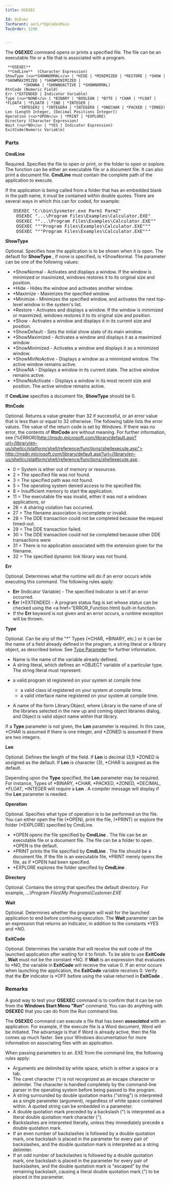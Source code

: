 ```yaml
---
title: OSEXEC

Id: OsExec
TocParent: aerLrfOpCodesMain
TocOrder: 1290


---
```


The **OSEXEC** command opens or prints a specified file. The file can be an executable file or a file that is associated with a program. 

```
 **OSEXEC** 
 **CmdLine**  (Character Expression)
ShowType (<u>*SHOWNORMAL</u> | *HIDE | *MINIMIZED | *RESTORE | *SHOW | *SHOWMAXIMIZED | *SHOWMINIMIZED |
        *SHOWNA | *SHOWNOACTIVE | *SHOWNORMAL)
RtnCode (Numeric Field)
Err (*EXTENDED | Indicator Variable)
Type (<u>*NONE</u> | *BINARY | *BOOLEAN | *BYTE | *CHAR | *FLOAT | *FLOAT4 | *FLOAT8 | *IND | *INTEGER |
      *INTEGER2 | *INTEGER4 | *INTEGER8 | *ONECHAR | *PACKED | *ZONED)
Len (Length Integer, [Decimal Positions Integer])
Operation (<u>*OPEN</u> | *PRINT | *EXPLORE)
Directory (Character Expression)
Wait (<u>*NO</u> | *YES | Indicator Expression)
ExitCode(Numeric Variable)  
```

### Parts

**CmdLine** 

Required. Specifies the file to open or print, or the folder to open or explore. The function can be either an executable file or a document file. It can also print a document file. **CmdLine** must contain the complete path of the application to execute. 

If the application is being called from a folder that has an embedded blank in the path name, it must be contained within double quotes. There are several ways in which this can for coded, for example: 
<pre class="prettyprint">	OSEXEC "C:\bin\Sysmeter.exe Parm1 Parm2"
	OSEXEC "...\Program Files\Examples\Calculator.EXE"
	OSEXEC ""...\Program Files\Examples\Calculator.EXE""
	OSEXEC """Program Files\Examples\Calculator.EXE"""
	OSEXEC """Program Files\Examples\Calculator.EXE"""	</pre>


**ShowType** 

Optional. Specifies how the application is to be shown when it is open. The default for **ShowType** , if none is specified, is *ShowNormal. The parameter can be one of the following values: 

- *ShowNormal - Activates and displays a window.  If the window is minimized
                        or maximized, windows restores it to its original size and position.
- *Hide - Hides the window and activates another window.
- *Maximize - Maximizes the specified window.
- *Minimize - Minimizes the specified window, and activates the next top-level
                        window in the system's list.
- *Restore - Activates and displays a window. If the window is minimized or
                        maximized, windows restores it to its original size and position.
- *Show - Activates a window and displays it in its current size and position.
- *ShowDefault - Sets the initial show state of its main window.
- *ShowMaximized - Activates a window and displays it as a maximized window.
- *ShowMinimized - Activates a window and displays it as a minimized window.
- *ShowMinNoActive - Displays a window as a minimized window. The active window
                        remains active.
- *ShowNA - Displays a window in its current state. The active window remains
                        active.
- *ShowNoActivate - Displays a window in its most recent size and position. The
                        active window remains active.

If **CmdLine** specifies a document file, **ShowType** should be 0.


**RtnCode** 

Optional. Returns a value greater than 32 if successful, or an error value that is less than or equal to 32 otherwise. The following table lists the error values. The value of the return code is set by Windows. If there was no error, the contents of **RtnCode** are without meaning. For further information, see [%ERROR](http://msdn.microsoft.com/library/default.asp?url=/library/en-us/shellcc/platform/shell/reference/functions/shellexecute.asp"> http://msdn.microsoft.com/library/default.asp?url=/library/en-us/shellcc/platform/shell/reference/functions/shellexecute.asp </a>. 

- 0 = System is either out of memory or resources.
- 2 = The specified file was not found.
- 3 = The specified path was not found.
- 5 = The operating system denied access to the specified file.
- 8 = Insufficient memory to start the application.
- 11 = The executable file was invalid, either it was not a windows applications,
                        or
- 26 = A sharing violation has occurred.
- 27 = The filename association is incomplete or invalid.
- 28 = The DDE transaction could not be completed because the request timed-out.
- 29 = The DDE transaction failed.
- 30 = The DDE transaction could not be completed because other DDE transactions
                        were
- 31 = There is no application associated with the extension given for the
                        filename.
- 32 = The specified dynamic link library was not found.


**Err** 

Optional. Determines what the runtime will do if an error occurs while executing this command. The following rules apply: 

- **Err** (Indicator Variable) - The specified Indicator is set if an error occurred.
- **Err** (*EXTENDED) - A program status flag is set whose status can be checked using the <a href="ERROR_Function.html) built-in function.
- If the **Err** keyword is not given and an error occurs, a runtime exception will be thrown.


**Type** 

Optional. Can be any of the "*" Types (*CHAR, *BINARY, etc.) or it can be the name of a field already defined in the program, a string literal or a library object, as described below. See [Type Parameter](Type_Parameter.html) for further information. 

- Name is the name of the variable already defined.
- A string literal, which defines an *OBJECT variable of a particular type. The string literal must represent: 
<ul>
                            <li type="square">

a valid program id registered on your system at compile time
- a valid class id registered on your system at compile time.
- a valid interface name registered on your system at compile time.

</li>
                    <li>

A name of the form Library.Object, where Library is the name of one of the libraries selected in the new up and coming object libraries dialog, and Object is valid object name within that library. 
</li>
                </ul>

If a **Type** parameter is not given, the **Len** parameter is required. In this case, *CHAR is assumed if there is one integer, and *ZONED is assumed if there are two integers.


**Len** 

Optional. Defines the length of the field. If **Len** is decimal (3,1) *ZONED is assigned as the default. If **Len** is character (3), *CHAR is assigned as the default. 

Depending upon the **Type** specified, the **Len** parameter may be required. For instance, Types of *BINARY, *CHAR, *PACKED, *ZONED, *DECIMAL, *FLOAT, *INTEGER will require a **Len** . A compiler message will display if the **Len** parameter is needed.


**Operation** 

Optional. Specifies what type of operation is to be performed on the file. You can either open the file (*OPEN), print the file, (*PRINT) or explore the folder (*EXPLORE) specified by CmdLine. 

- *OPEN opens the file specified by **CmdLine** . The file can be an executable file or a document file. The file can be a folder to open. *OPEN is the default.
- *PRINT prints the file specified by **CmdLine** . The file should be a document file. If the file is an executable file, *PRINT merely opens the file, as if *OPEN had been specified.
- *EXPLORE explores the folder specified by **CmdLine** .


**Directory** 

Optional. Contains the string that specifies the default directory. For example, *...\Program Files\My Programs\Customer.EXE*


**Wait** 

Optional. Determines whether the program will wait for the launched application to end before continuing execution. The **Wait** parameter can be an expression that returns an Indicator, in addition to the constants *YES and *NO.


**ExitCode** 

Optional. Determines the variable that will receive the exit code of the launched application after waiting for it to finish. To be able to use **ExitCode** , **Wait** must not be the constant *NO. If **Wait** is an expression that evaluates to *NO, the variable in **ExitCode** will receive the value 0. If an error occurs when launching the application, the **ExitCode** variable receives 0. Verify that the **Err** indicator is *OFF before using the value returned in **ExitCode** .


### Remarks
A good way to test your **OSEXEC** command is to confirm that it can be run from the **Windows Start Menu "Run"** command. You can do anything with **OSEXEC** that you can do from the Run command line. 

The **OSEXEC** command can execute a file that has been ***associated*** with an application. For example, if the execute file is a Word document, Word will be initiated. The advantage is that if Word is already active, then the file comes up much faster. See your Windows documentation for more information on associating files with an application. 

When passing parameters to an .EXE from the command line, the following rules apply: 

- Arguments are delimited by white space, which is either a space or a tab.
- The caret character (^) is not recognized as an escape character or delimiter. The character is handled completely by the command-line parser in the operating system before being passed to the program.
- A string surrounded by double quotation marks ("string") is interpreted as a single parameter (argument), regardless of white space contained within. A quoted string can be embedded in a parameter.
- A double quotation mark preceded by a backslash (\") is interpreted as a literal double quotation mark character (").
- Backslashes are interpreted literally, unless they immediately precede a double quotation mark.
- If an even number of backslashes is followed by a double quotation mark, one backslash is placed in the parameter for every pair of backslashes, and the double quotation mark is interpreted as a string delimiter.
- If an odd number of backslashes is followed by a double quotation mark, one backslash is placed in the parameter for every pair of backslashes, and the double quotation mark is "escaped" by the remaining backslash, causing a literal double quotation mark (") to be placed in the parameter.

